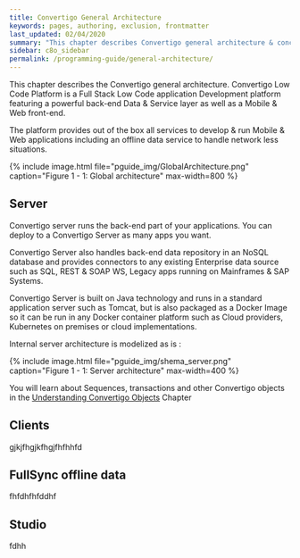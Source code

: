 ```yaml
---
title: Convertigo General Architecture
keywords: pages, authoring, exclusion, frontmatter
last_updated: 02/04/2020
summary: "This chapter describes Convertigo general architecture & concepts. From there you will understand the basic components and how they interact with each other"
sidebar: c8o_sidebar
permalink: /programming-guide/general-architecture/
---
```

This chapter describes the Convertigo general architecture. Convertigo Low Code Platform is a Full Stack Low Code application Development platform featuring a powerful back-end Data & Service layer as well as a Mobile & Web front-end.

The platform provides out of the box all services to develop & run Mobile & Web applications including an offline data service to handle network less situations.

{% include image.html file="pguide_img/GlobalArchitecture.png" caption="Figure 1 - 1: Global architecture" max-width=800 %}

## Server

Convertigo server runs the back-end part of your applications. You can deploy to a Convertigo Server as many apps you want. 

Convertigo Server also handles back-end data repository in an NoSQL database and provides connectors to any existing Enterprise data source such as SQL, REST & SOAP WS, Legacy apps running on Mainframes & SAP Systems. 

Convertigo Server is built on Java technology and runs in a standard application server such as Tomcat, but is also packaged as a Docker Image so it can be run in any Docker container platform such as Cloud providers, Kubernetes on premises or cloud implementations.

Internal server architecture is modelized as is :

{% include image.html file="pguide_img/shema_server.png" caption="Figure 1 - 1: Server architecture" max-width=400 %}

You will learn about Sequences, transactions and other Convertigo objects in the [Understanding Convertigo Objects](../understanding-convertigo-objects) Chapter

## Clients

gjkjfhgjkfhgjfhfhhfd

## FullSync offline data

fhfdhfhfddhf

## Studio

fdhh